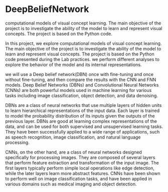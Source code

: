 # DeepBeliefNetwork
computational models of visual concept learning. The main objective of the project is to investigate the ability of the model to learn and represent visual concepts. The project is based on the Python code.

In this project, we explore computational models of visual concept learning. The main objective of the project is to investigate the ability of the model to learn and represent visual concepts. The project is based on the Python code presented during the Lab practices. we perform different analyses to explore the behavior of the model and its internal representations.

we will use a Deep belief network(DBN) once with fine-tuning and once without fine-tuning, and then compare the results with the CNN and FNN models. Deep Belief Networks (DBNs) and Convolutional Neural Networks (CNNs) are both powerful models used in machine learning for various tasks including image classification, object detection, and data denoising.

DBNs are a class of neural networks that use multiple layers of hidden units to learn hierarchical representations of the input data. Each layer is trained to model the probability distribution of its inputs given the outputs of the previous layer. DBNs are good at learning complex representations of the data, and can be used for both supervised and unsupervised learning tasks. They have been successfully applied to a wide range of applications, such as speech recognition, image classification, and natural language processing.

CNNs, on the other hand, are a class of neural networks designed specifically for processing images. They are composed of several layers that perform feature extraction and transformation of the input image. The first layers typically perform simple local operations like edge detection, while the later layers learn more abstract features. CNNs have been shown to perform well on image classification tasks, and have been applied in various domains such as medical imaging and object detection.

